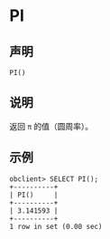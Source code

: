 PI 
=======================



声明 
-----------------------

```unknow
PI()
```



说明 
-----------------------

返回 `π` 的值（圆周率）。

示例 
-----------------------

```unknow
obclient> SELECT PI();
+----------+
| PI()     |
+----------+
| 3.141593 |
+----------+
1 row in set (0.00 sec)
```


